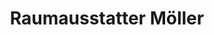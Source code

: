 ---
title: "Raumausstatter Möller"
url: /floh-seligenthal/raumausstatter-moeller/
shop: Raumausstattung
---